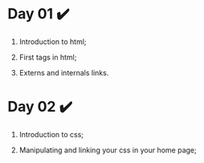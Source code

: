 # Day 01 :heavy_check_mark:

1. Introduction to html;

2. First tags in html;

3. Externs and internals links.

# Day 02 :heavy_check_mark:

1. Introduction to css;

2. Manipulating and linking your css in your home page;


